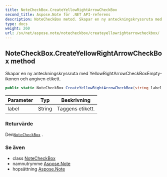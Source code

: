 ```yaml
---
title: NoteCheckBox.CreateYellowRightArrowCheckBox
second_title: Aspose.Note för .NET API-referens
description: NoteCheckBox metod. Skapar en ny anteckningskryssruta med YellowRightArrowCheckBoxEmptyikonen och angiven etikett.
type: docs
weight: 260
url: /sv/net/aspose.note/notecheckbox/createyellowrightarrowcheckbox/
---
```

## NoteCheckBox.CreateYellowRightArrowCheckBox method

Skapar en ny anteckningskryssruta med YellowRightArrowCheckBoxEmpty-ikonen och angiven etikett.

```csharp
public static NoteCheckBox CreateYellowRightArrowCheckBox(string label = "")
```

| Parameter | Typ | Beskrivning |
| --- | --- | --- |
| label | String | Taggens etikett. |

### Returvärde

Den[`NoteCheckBox`](../) .

### Se även

* class [NoteCheckBox](../)
* namnutrymme [Aspose.Note](../../notecheckbox/)
* hopsättning [Aspose.Note](../../../)


